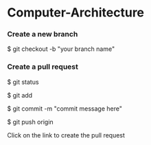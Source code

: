 # Computer-Architecture

### Create a new branch
$ git checkout -b "your branch name"
### Create a pull request
$ git status 

$ git add <file>

$ git commit -m "commit message here"

$ git push origin <branch name>

Click on the link to create the pull request
